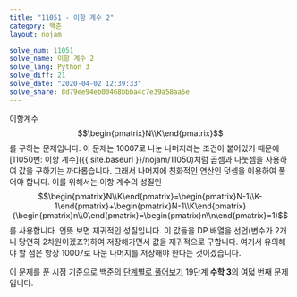 ```yaml
---
title: "11051 - 이항 계수 2"
category: 백준
layout: nojam

solve_num: 11051
solve_name: 이항 계수 2
solve_lang: Python 3
solve_diff: 21
solve_date: "2020-04-02 12:39:33"
solve_share: 8d79ee94eb00468bbba4c7e39a58aa5e
---
```


이항계수 $$\begin{pmatrix}N\\K\end{pmatrix}$$를 구하는 문제입니다. 이 문제는 10007로 나눈 나머지라는 조건이 붙어있기 때문에 [11050번: 이항 계수]({{ site.baseurl }}/nojam/11050)처럼 곱셈과 나눗셈을 사용하여 값을 구하기는 까다롭습니다. 그래서 나머지에 친화적인 연산인 덧셈을 이용하여 풀어야 합니다. 이를 위해서는 이항 계수의 성질인 $$\begin{pmatrix}N\\K\end{pmatrix}=\begin{pmatrix}N-1\\K-1\end{pmatrix}+\begin{pmatrix}N-1\\K\end{pmatrix}(\begin{pmatrix}n\\0\end{pmatrix}=\begin{pmatrix}n\\n\end{pmatrix}=1)$$를 사용합니다. 언뜻 보면 재귀적인 성질입니다. 이 값들을 DP 배열을 선언(변수가 2개니 당연히 2차원이겠죠?)하여 저장해가면서 값을 재귀적으로 구합니다. 여기서 유의해야 할 점은 항상 10007로 나눈 나머지를 저장해야 한다는 것이겠습니다.

이 문제를 푼 시점 기준으로 백준의 [단계별로 풀어보기](http://noj.am/p/s) 19단계 **수학 3**의 여덟 번째 문제입니다.
